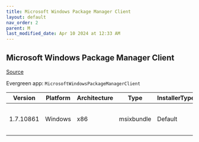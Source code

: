 ```yaml
---
title: Microsoft Windows Package Manager Client
layout: default
nav_order: 2
parent: M
last_modified_date: Apr 10 2024 at 12:33 AM
---
```


## Microsoft Windows Package Manager Client

[Source](https://docs.microsoft.com/en-us/windows/package-manager/)

Evergreen app: `MicrosoftWindowsPackageManagerClient`

| Version   | Platform | Architecture | Type       | InstallerType | Date                | Size      | URI                                                                                                                                                                                                                                                        |
| --------- | -------- | ------------ | ---------- | ------------- | ------------------- | --------- | ---------------------------------------------------------------------------------------------------------------------------------------------------------------------------------------------------------------------------------------------------------- |
| 1.7.10861 | Windows  | x86          | msixbundle | Default       | 03/25/2024 22:28:07 | 258189720 | [https://github.com/microsoft/winget-cli/releases/download/v1.7.10861/Microsoft.DesktopAppInstaller_8wekyb3d8bbwe.msixbundle](https://github.com/microsoft/winget-cli/releases/download/v1.7.10861/Microsoft.DesktopAppInstaller_8wekyb3d8bbwe.msixbundle) |
